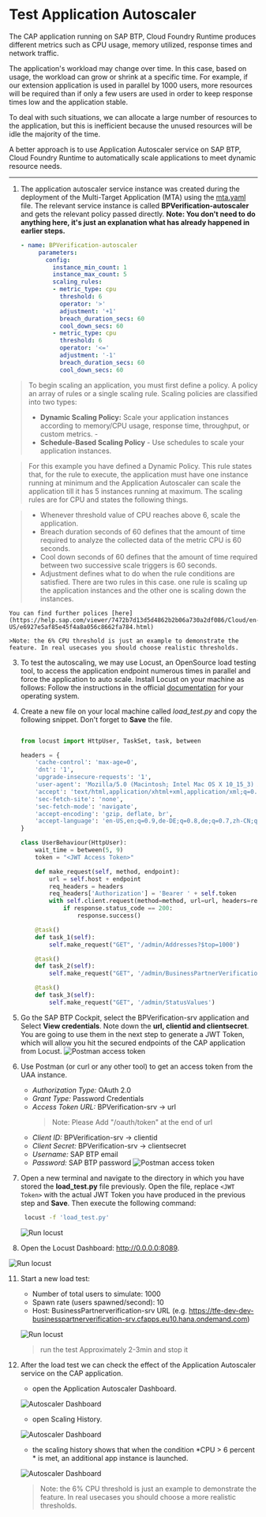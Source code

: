 # Test Application Autoscaler

The CAP application running on SAP BTP, Cloud Foundry Runtime produces different metrics such as CPU usage, memory utilized, response times and network traffic.

The application's workload may change over time. In this case, based on usage, the workload can grow or shrink at a specific time. For example, if our extension application is used in parallel by 1000 users, more resources will be required than if only a few users are used in order to keep response times low and the application stable.

To deal with such situations, we can allocate a large number of resources to the application, but this is inefficient because the unused resources will be idle the majority of the time.

A better approach is to use Application Autoscaler service on SAP BTP, Cloud Foundry Runtime to automatically scale applications to meet dynamic resource needs.

---

1. The application autoscaler service instance was created during the deployment of the Multi-Target Application (MTA) using the [mta.yaml](../../mta.yaml#L13-L41) file. The relevant service instance is called **BPVerification-autoscaler** and gets the relevant policy passed directly. **Note: You don't need to do anything here, it's just an explanation what has already happened in earlier steps.**

   ```yaml
   - name: BPVerification-autoscaler
        parameters:
          config:
            instance_min_count: 1
            instance_max_count: 5
            scaling_rules:
            - metric_type: cpu
              threshold: 6
              operator: '>'
              adjustment: '+1'
              breach_duration_secs: 60
              cool_down_secs: 60
            - metric_type: cpu
              threshold: 6
              operator: '<='
              adjustment: '-1'
              breach_duration_secs: 60
              cool_down_secs: 60
   ```
   

> To begin scaling an application, you must first define a policy. A policy an array of rules or a single scaling rule. Scaling policies are classified into two types: 
> - **Dynamic Scaling Policy:** Scale your application instances according to memory/CPU usage, response time, throughput, or custom metrics. -
> - **Schedule-Based Scaling Policy** - Use schedules to scale your application instances.

> For this example you have defined a Dynamic Policy. This rule states that, for the rule to execute, the application must have one instance running at minimum and the Application Autoscaler can scale the application till it has 5 instances running at maximum. The scaling rules are for CPU and states the following things.

> - Whenever threshold value of CPU reaches above 6, scale the application.
> - Breach duration seconds of 60 defines that the amount of time required to analyze the collected data of the metric CPU is 60 seconds.
> - Cool down seconds of 60 defines that the amount of time required between two successive scale triggers is 60 seconds.
> - Adjustment defines what to do when the rule conditions are satisfied. There are two rules in this case. one rule is scaling up the application instances and the other one is scaling down the instances.

    You can find further polices [here](https://help.sap.com/viewer/7472b7d13d5d4862b2b06a730a2df086/Cloud/en-US/e6927e5af85e45f4a8a056c8662fa784.html)

    >Note: the 6% CPU threshold is just an example to demonstrate the feature. In real usecases you should choose realistic thresholds.

3. To test the autoscaling, we may use Locust, an OpenSource load testing tool, to access the application endpoint numerous times in parallel and force the application to auto scale. Install Locust on your machine as follows: Follow the instructions in the official [documentation](https://docs.locust.io/en/stable/installation.html) for your operating system.
   
4. Create a new file on your local machine called *load_test.py* and copy the following snippet. Don't forget to **Save** the file.
   
    ```py

    from locust import HttpUser, TaskSet, task, between

    headers = {
        'cache-control': 'max-age=0',
        'dnt': '1',
        'upgrade-insecure-requests': '1',
        'user-agent': 'Mozilla/5.0 (Macintosh; Intel Mac OS X 10_15_3) AppleWebKit/537.36 (KHTML, like Gecko) Chrome/79.0.3945.130 Safari/537.36',
        'accept': 'text/html,application/xhtml+xml,application/xml;q=0.9,image/webp,image/apng,*/*;q=0.8,application/signed-exchange;v=b3;q=0.9',
        'sec-fetch-site': 'none',
        'sec-fetch-mode': 'navigate',
        'accept-encoding': 'gzip, deflate, br',
        'accept-language': 'en-US,en;q=0.9,de-DE;q=0.8,de;q=0.7,zh-CN;q=0.6,zh;q=0.5',
    }

    class UserBehaviour(HttpUser):
        wait_time = between(5, 9)
        token = "<JWT Access Token>"

        def make_request(self, method, endpoint):
            url = self.host + endpoint
            req_headers = headers
            req_headers['Authorization'] = 'Bearer ' + self.token
            with self.client.request(method=method, url=url, headers=req_headers, catch_response=True) as response:
                if response.status_code == 200:
                    response.success()

        @task()
        def task_1(self):
            self.make_request("GET", '/admin/Addresses?$top=1000')

        @task()
        def task_2(self):
            self.make_request("GET", '/admin/BusinessPartnerVerification?$top=1000')

        @task()
        def task_3(self):
            self.make_request("GET", '/admin/StatusValues')


    ```

7. Go the SAP BTP Cockpit, select the BPVerification-srv application and Select **View credentials**. Note down the **url, clientid and clientsecret**. You are going to use them in the next step to generate a JWT Token, which will allow you hit the secured endpoints of the CAP application from Locust. 
   ![Postman access token](images/as10.png)

8. Use Postman (or curl or any other tool) to get an access token from the UAA instance.
   
   - *Authorization Type:* OAuth 2.0
   - *Grant Type:* Password Credentials
   - *Access Token URL:* BPVerification-srv -> url
     > Note: Please Add "/oauth/token" at the end of url
   - *Client ID:* BPVerification-srv -> clientid
   - *Client Secret:* BPVerification-srv -> clientsecret
   - *Username:* SAP BTP email
   - *Password:* SAP BTP password
   ![Postman access token](images/as01.png)

8. Open a new terminal and navigate to the directory in which you have stored the **load_test.py** file previously. Open the file, replace `<JWT Token>` with the actual JWT Token you have produced in the previous step and **Save**. Then execute the following command:

    ```bash
     locust -f 'load_test.py'
    ```
    
    ![Run locust](images/as02.png)

9.  Open the Locust Dashboard: <http://0.0.0.0:8089>.

   ![Run locust](images/as03.png)

11. Start a new load test:
    - Number of total users to simulate: 1000
    - Spawn rate (users spawned/second): 10
    - Host: BusinessPartnerverification-srv URL (e.g. https://tfe-dev-dev-businesspartnerverification-srv.cfapps.eu10.hana.ondemand.com)

    ![Run locust](images/as04.png)
    > run the test Approximately 2-3min and stop it

12. After the load test we can check the effect of the Application Autoscaler service on the CAP application. 
    
    - open the Application Autoscaler Dashboard.
    
     ![Autoscaler Dashboard](images/as07.png)

    - open Scaling History.
    
     ![Autoscaler Dashboard](images/as08.png)

    - the scaling history shows that when the condition *CPU > 6 percent * is met, an additional app instance is launched.
    
     ![Autoscaler Dashboard](images/as09.png)

      >Note: the 6% CPU threshold is just an example to demonstrate the feature. In real usecases you should choose a more realistic thresholds.
